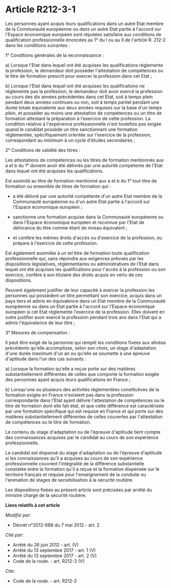 # Article R212-3-1

Les personnes ayant acquis leurs qualifications dans un autre Etat membre de la Communauté européenne ou dans un autre Etat
partie à l'accord sur l'Espace économique européen sont réputées satisfaire aux conditions de qualification professionnelle
énoncées au 1° du I ou au II de l'article R. 212-2 dans les conditions suivantes : 

1° Conditions générales de la reconnaissance : 

a) Lorsque l'Etat dans lequel ont été acquises les qualifications réglemente la profession, le demandeur doit posséder
l'attestation de compétences ou le titre de formation prescrit pour exercer la profession dans cet Etat ; 

b) Lorsque l'Etat dans lequel ont été acquises les qualifications ne réglemente pas la profession, le demandeur doit avoir
exercé la profession au cours des dix années précédentes dans cet Etat, soit à temps plein pendant deux années continues ou
non, soit à temps partiel pendant une durée totale équivalente aux deux années requises sur la base d'un temps plein, et
posséder au moins une attestation de compétences ou un titre de formation attestant la préparation à l'exercice de cette
profession. La condition relative à l'expérience professionnelle n'est toutefois pas exigée quand le candidat possède un
titre sanctionnant une formation réglementée, spécifiquement orientée sur l'exercice de la profession, correspondant au
minimum à un cycle d'études secondaires ; 

2° Conditions de validité des titres : 

Les attestations de compétences ou les titres de formation mentionnés aux a et b du 1° doivent avoir été délivrés par une
autorité compétente de l'Etat dans lequel ont été acquises les qualifications. 

Est assimilé au titre de formation mentionné aux a et b du 1° tout titre de formation ou ensemble de titres de formation
qui :

- a été délivré par une autorité compétente d'un autre Etat membre de la Communauté européenne ou d'un autre Etat partie à
l'accord sur l'Espace économique européen ;

- sanctionne une formation acquise dans la Communauté européenne ou dans l'Espace économique européen et reconnue par l'Etat
de délivrance du titre comme étant de niveau équivalent ;

- et confère les mêmes droits d'accès ou d'exercice de la profession, ou prépare à l'exercice de cette profession. 

Est également assimilée à un tel titre de formation toute qualification professionnelle qui, sans répondre aux exigences
prévues par les dispositions législatives, réglementaires ou administratives de l'Etat dans lequel ont été acquises les
qualifications pour l'accès à la profession ou son exercice, confère à son titulaire des droits acquis en vertu de ces
dispositions. 

Peuvent également justifier de leur capacité à exercer la profession les personnes qui possèdent un titre permettant son
exercice, acquis dans un pays tiers et admis en équivalence dans un Etat membre de la Communauté européenne ou dans un Etat
partie à l'accord sur l'Espace économique européen si cet Etat réglemente l'exercice de la profession. Elles doivent en outre
justifier avoir exercé la profession pendant trois ans dans l'Etat qui a admis l'équivalence de leur titre ; 

3° Mesures de compensation : 

Il peut être exigé de la personne qui remplit les conditions fixées aux alinéas précédents qu'elle accomplisse, selon son
choix, un stage d'adaptation d'une durée maximum d'un an ou qu'elle se soumette à une épreuve d'aptitude dans l'un des cas
suivants : 

a) Lorsque la formation qu'elle a reçue porte sur des matières substantiellement différentes de celles que comporte la
formation exigée des personnes ayant acquis leurs qualifications en France ; 

b) Lorsqu'une ou plusieurs des activités réglementées constitutives de la formation exigée en France n'existent pas dans la
profession correspondante dans l'Etat ayant délivré l'attestation de compétences ou le titre de formation dont elle fait
état, et que cette différence est caractérisée par une formation spécifique qui est requise en France et qui porte sur des
matières substantiellement différentes de celles couvertes par l'attestation de compétences ou le titre de formation. 

Le contenu du stage d'adaptation ou de l'épreuve d'aptitude tient compte des connaissances acquises par le candidat au cours
de son expérience professionnelle. 

Le candidat est dispensé du stage d'adaptation ou de l'épreuve d'aptitude si les connaissances qu'il a acquises au cours de
son expérience professionnelle couvrent l'intégralité de la différence substantielle constatée entre la formation qu'il a
reçue et la formation dispensée sur le territoire français et requise pour l'enseignement de la conduite ou l'animation de
stages de sensibilisation à la sécurité routière. 

Les dispositions fixées au présent article sont précisées par arrêté du   ministre chargé de la sécurité routière.

**Liens relatifs à cet article**

_Modifié par_:

  - Décret n°2012-688 du 7 mai 2012 - art. 2

_Cité par_:

  - Arrêté du 26 juin 2012 - art. (V)
  - Arrêté du 13 septembre 2017 - art. 1 (V)
  - Arrêté du 13 septembre 2017 - art. 2 (V)
  - Code de la route. - art. R212-3 (V)

_Cite_:

  - Code de la route. - art. R212-2
